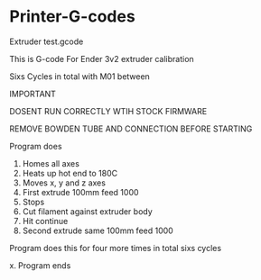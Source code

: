 # Printer-G-codes

Extruder test.gcode

This is G-code For Ender 3v2 extruder calibration

Sixs Cycles in total with M01 between 

IMPORTANT

DOSENT RUN CORRECTLY WTIH STOCK FIRMWARE

REMOVE BOWDEN TUBE AND CONNECTION BEFORE STARTING



Program does
1. Homes all axes
2. Heats up hot end to 180C
3. Moves x, y and z axes
4. First extrude 100mm feed 1000
5. Stops
6. Cut filament against extruder body
7. Hit continue
8. Second extrude same 100mm feed 1000

Program does this for four more times in total sixs cycles

x. Program ends
